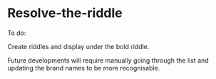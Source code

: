 # Resolve-the-riddle

To do:

Create riddles and display under the bold riddle. 

Future developments will require manually going through the list
and updating the brand names to be more recognisable.